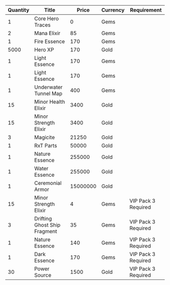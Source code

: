 | Quantity | Title | Price | Currency |  Requirement |
| -------- | ----- | ----- | -------- |  ----------- |
| 1 | Core Hero Traces | 0 | Gems |  |
| 2 | Mana Elixir | 85 | Gems |  |
| 1 | Fire Essence | 170 | Gems |  |
| 5000 | Hero XP | 170 | Gold |  |
| 1 | Light Essence | 170 | Gems |  |
| 1 | Light Essence | 170 | Gems |  |
| 1 | Underwater Tunnel Map | 400 | Gems |  |
| 15 | Minor Health Elixir | 3400 | Gold |  |
| 15 | Minor Strength Elixir | 3400 | Gold |  |
| 3 | Magicite | 21250 | Gold |  |
| 1 | RxT Parts | 50000 | Gold |  |
| 1 | Nature Essence | 255000 | Gold |  |
| 1 | Water Essence | 255000 | Gold |  |
| 1 | Ceremonial Armor | 15000000 | Gold |  |
| 15 | Minor Strength Elixir | 4 | Gems | VIP Pack 3 Required |
| 3 | Drifting Ghost Ship Fragment | 35 | Gems | VIP Pack 3 Required |
| 1 | Nature Essence | 140 | Gems | VIP Pack 3 Required |
| 1 | Dark Essence | 170 | Gems | VIP Pack 3 Required |
| 30 | Power Source | 1500 | Gold | VIP Pack 3 Required |
